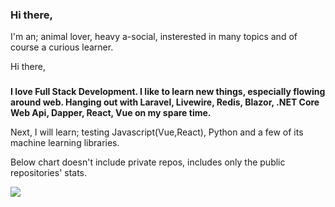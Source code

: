 ### Hi there, 
I'm an; 
animal lover, 
heavy a-social, 
insterested in many topics and of course a curious learner.
<!--
**kubila/kubila** is a ✨ _special_ ✨ repository because its `README.md` (this file) appears on your GitHub profile.

Here are some ideas to get you started:

- 🔭 I’m currently working on ...
- 🌱 I’m currently learning ...
- 👯 I’m looking to collaborate on ...
- 🤔 I’m looking for help with ...
- 💬 Ask me about ...
- 📫 How to reach me: ...
- 😄 Pronouns: ...
- ⚡ Fun fact: ...
-->
 Hi there,
###
  <b>  
   I love Full Stack Development. I like to learn new things, especially flowing around web. Hanging out with Laravel, Livewire, Redis, Blazor, .NET Core Web Api, Dapper, React, Vue on my spare time.
  </b>
  
  Next, I will learn; testing Javascript(Vue,React), Python and a few of its machine learning libraries.
  
  Below chart doesn't include private repos, includes only the public repositories' stats.
  
  <a href="https://github.com/kubila">
  <img align="center" src="https://github-readme-stats.vercel.app/api/top-langs/?username=kubila&count_private=true&layout=compact&show_icons=true&theme=vue" />
</a>
<!--
<a href="https://github.com/kubila">
  <img align="center" src="https://github-readme-stats.vercel.app/api?username=kubila&count_private=true" /> 
</a>-->
